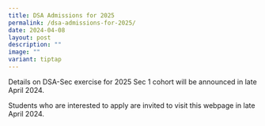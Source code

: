 ```yaml
---
title: DSA Admissions for 2025
permalink: /dsa-admissions-for-2025/
date: 2024-04-08
layout: post
description: ""
image: ""
variant: tiptap
---
```

<p>Details on DSA-Sec exercise for 2025 Sec 1 cohort will be announced in
late April 2024.</p>
<p>Students who are interested to apply are invited to visit this webpage
in late April 2024.</p>